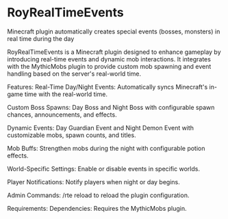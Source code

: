 # RoyRealTimeEvents
Minecraft plugin automatically creates special events (bosses, monsters) in real time during the day


RoyRealTimeEvents is a Minecraft plugin designed to enhance gameplay by introducing real-time events and dynamic mob interactions. It integrates with the MythicMobs plugin to provide custom mob spawning and event handling based on the server's real-world time.


Features:
Real-Time Day/Night Events: Automatically syncs Minecraft's in-game time with the real-world time.


Custom Boss Spawns:
Day Boss and Night Boss with configurable spawn chances, announcements, and effects.


Dynamic Events:
Day Guardian Event and Night Demon Event with customizable mobs, spawn counts, and titles.


Mob Buffs:
Strengthen mobs during the night with configurable potion effects.


World-Specific Settings:
Enable or disable events in specific worlds.


Player Notifications:
Notify players when night or day begins.


Admin Commands:
/rte reload to reload the plugin configuration.


Requirements:
Dependencies: Requires the MythicMobs plugin.
